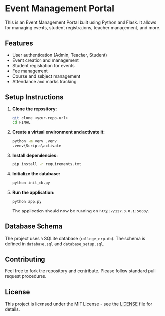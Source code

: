# Event Management Portal

This is an Event Management Portal built using Python and Flask. It allows for managing events, student registrations, teacher management, and more.

## Features

- User authentication (Admin, Teacher, Student)
- Event creation and management
- Student registration for events
- Fee management
- Course and subject management
- Attendance and marks tracking

## Setup Instructions

1.  **Clone the repository:**
    ```bash
    git clone <your-repo-url>
    cd FINAL
    ```

2.  **Create a virtual environment and activate it:**
    ```bash
    python -m venv .venv
    .venv\Scripts\activate
    ```

3.  **Install dependencies:**
    ```bash
    pip install -r requirements.txt
    ```

4.  **Initialize the database:**
    ```bash
    python init_db.py
    ```

5.  **Run the application:**
    ```bash
    python app.py
    ```

    The application should now be running on `http://127.0.0.1:5000/`.

## Database Schema

The project uses a SQLite database (`college_erp.db`). The schema is defined in `database.sql` and `database_setup.sql`.

## Contributing

Feel free to fork the repository and contribute. Please follow standard pull request procedures.

## License

This project is licensed under the MIT License - see the [LICENSE](LICENSE) file for details.